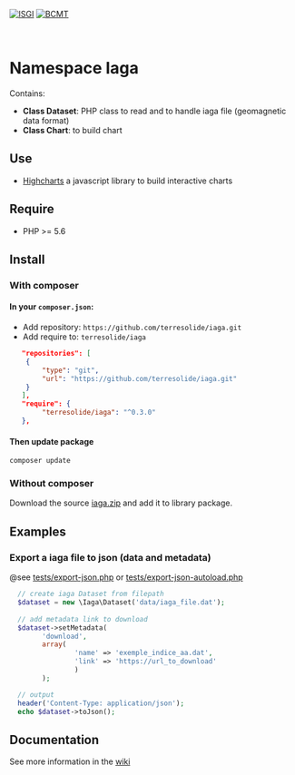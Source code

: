 
[![ISGI](https://www7.obs-mip.fr/wp-content-aeris/uploads/sites/4/2019/07/logo_ISGI_2-150x150.png)](http://isgi.unistra.fr/)
[![BCMT](https://www7.obs-mip.fr/wp-content-aeris/uploads/sites/4/2017/12/bcmt-e1562157506384.png)](http://www.bcmt.fr/)

&#x202F;
# Namespace Iaga 

Contains:
 * **Class Dataset**: PHP class to read and to handle iaga file (geomagnetic data format)
 * **Class Chart**: to build chart 

## Use
 * [Highcharts](https://www.highcharts.com/) a javascript library to build interactive charts
 
## Require
 * PHP >= 5.6 
 
## Install
### With composer
#### In your `composer.json`:
 * Add repository: `https://github.com/terresolide/iaga.git`
 * Add require to: `terresolide/iaga`

```json
   "repositories": [
	{
	    "type": "git",
	    "url": "https://github.com/terresolide/iaga.git"
	}
   ],
   "require": {
        "terresolide/iaga": "^0.3.0"
   },
```

#### Then update package  
```
composer update
```
### Without composer
Download the source [iaga.zip](https://github.com/terresolide/iaga/archive/master.zip) and add it to library package.

## Examples 
### Export a iaga file to json (data and metadata)
@see [tests/export-json.php](https://raw.githubusercontent.com/terresolide/iaga/master/tests/export-json.php) or [tests/export-json-autoload.php](https://raw.githubusercontent.com/terresolide/iaga/master/tests/export-json-autoload.php)

```php
  // create iaga Dataset from filepath
  $dataset = new \Iaga\Dataset('data/iaga_file.dat');
  
  // add metadata link to download
  $dataset->setMetadata(
        'download', 
        array(
                'name' => 'exemple_indice_aa.dat',
                'link' => 'https://url_to_download'
                )
        );

  // output
  header('Content-Type: application/json');
  echo $dataset->toJson();
```

## Documentation
See more information in the [wiki](https://github.com/terresolide/iaga/wiki)
